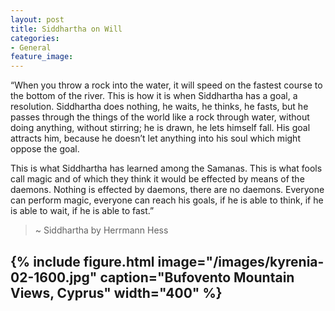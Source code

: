 ```yaml
---
layout: post
title: Siddhartha on Will 
categories:
- General
feature_image: 
---
```


“When you throw a rock into the water, it will speed on the fastest course to the bottom of the river. This is how it is when Siddhartha has a goal, a resolution. Siddhartha does nothing, he waits, he thinks, he fasts, but he passes through the things of the world like a rock through water, without doing anything, without stirring; he is drawn, he lets himself fall. His goal attracts him, because he doesn’t let anything into his soul which might oppose the goal. 

This is what Siddhartha has learned among the Samanas. This is what fools call magic and of which they think it would be effected by means of the daemons. Nothing is effected by daemons, there are no daemons. Everyone can perform magic, everyone can reach his goals, if he is able to think, if he is able to wait, if he is able to fast.” 

> ~ Siddhartha by Herrmann Hess 

{% include figure.html image="/images/kyrenia-02-1600.jpg" caption="Bufovento Mountain Views, Cyprus" width="400" %}
---